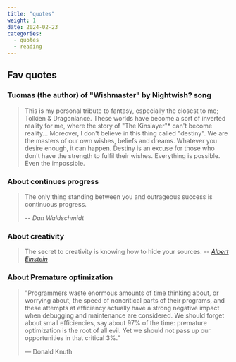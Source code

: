 ```yaml
---
title: "quotes"
weight: 1
date: 2024-02-23
categories:
  - quotes
  - reading
---
```


## Fav quotes

### Tuomas (the author) of "Wishmaster" by Nightwish? song

> This is my personal tribute to fantasy, especially the closest to me; Tolkien & Dragonlance. These worlds have become a sort of inverted reality for me, where the story of "The Kinslayer"* can't become reality... Moreover, I don't believe in this thing called "destiny". We are the masters of our own wishes, beliefs and dreams. Whatever you desire enough, it can happen. Destiny is an excuse for those who don't have the strength to fulfil their wishes. Everything is possible. Even the impossible.

### About continues progress

> The only thing standing between you and outrageous success is continuous progress.
>
> -- <cite>Dan Waldschmidt</cite>

### About creativity

> The secret to creativity is knowing how to hide your sources.
> -- <cite>[Albert Einstein][1]</cite>

[1]: http://www.quotedb.com/quotes/2112

### About Premature optimization

> "Programmers waste enormous amounts of time thinking about, or worrying about,
> the speed of noncritical parts of their programs, and these attempts at
> efficiency actually have a strong negative impact when debugging and
> maintenance are considered. We should forget about small efficiencies, say
> about 97% of the time: premature optimization is the root of all evil. Yet
> we should not pass up our opportunities in that critical 3%."
>
> — Donald Knuth
